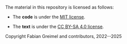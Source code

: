 The material in this repository is licensed as follows:

- The **code** is under the [MIT license](https://opensource.org/licenses/MIT).

- The **text** is under the [CC BY-SA 4.0 license](https://creativecommons.org/licenses/by-sa/4.0).


Copyright Fabian Greimel and contributors, 2022--2025

